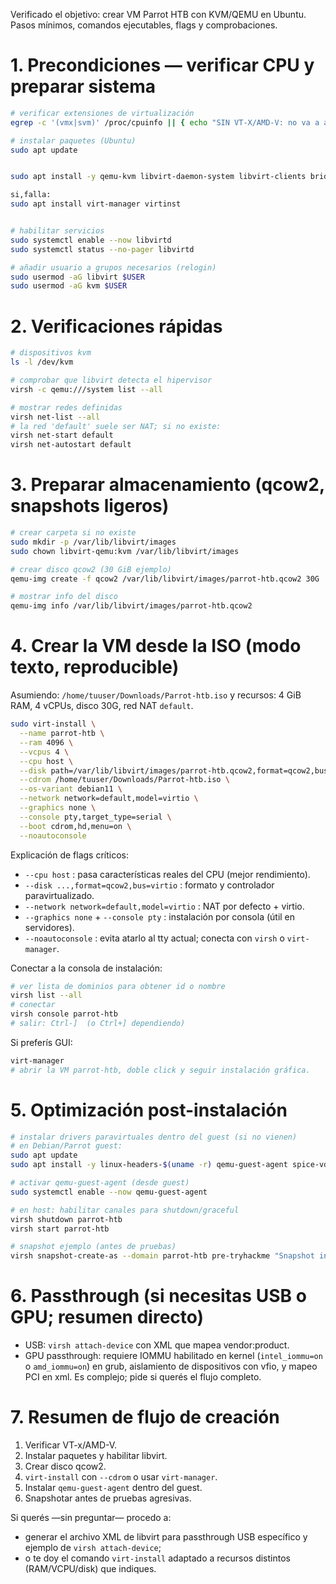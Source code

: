 Verificado el objetivo: crear VM Parrot HTB con KVM/QEMU en Ubuntu. Pasos mínimos, comandos ejecutables, flags y comprobaciones.

# 1. Precondiciones — verificar CPU y preparar sistema

```bash
# verificar extensiones de virtualización
egrep -c '(vmx|svm)' /proc/cpuinfo || { echo "SIN VT-X/AMD-V: no va a acelerar"; exit 1; }

# instalar paquetes (Ubuntu)
sudo apt update


sudo apt install -y qemu-kvm libvirt-daemon-system libvirt-clients bridge-utils virt-manager virt-install

si,falla: 
sudo apt install virt-manager virtinst


# habilitar servicios
sudo systemctl enable --now libvirtd
sudo systemctl status --no-pager libvirtd

# añadir usuario a grupos necesarios (relogin)
sudo usermod -aG libvirt $USER
sudo usermod -aG kvm $USER
```

# 2. Verificaciones rápidas

```bash
# dispositivos kvm
ls -l /dev/kvm

# comprobar que libvirt detecta el hipervisor
virsh -c qemu:///system list --all

# mostrar redes definidas
virsh net-list --all
# la red 'default' suele ser NAT; si no existe:
virsh net-start default
virsh net-autostart default
```

# 3. Preparar almacenamiento (qcow2, snapshots ligeros)

```bash
# crear carpeta si no existe
sudo mkdir -p /var/lib/libvirt/images
sudo chown libvirt-qemu:kvm /var/lib/libvirt/images

# crear disco qcow2 (30 GiB ejemplo)
qemu-img create -f qcow2 /var/lib/libvirt/images/parrot-htb.qcow2 30G

# mostrar info del disco
qemu-img info /var/lib/libvirt/images/parrot-htb.qcow2
```

# 4. Crear la VM desde la ISO (modo texto, reproducible)

Asumiendo: `/home/tuuser/Downloads/Parrot-htb.iso` y recursos: 4 GiB RAM, 4 vCPUs, disco 30G, red NAT `default`.

```bash
sudo virt-install \
  --name parrot-htb \
  --ram 4096 \
  --vcpus 4 \
  --cpu host \
  --disk path=/var/lib/libvirt/images/parrot-htb.qcow2,format=qcow2,bus=virtio \
  --cdrom /home/tuuser/Downloads/Parrot-htb.iso \
  --os-variant debian11 \
  --network network=default,model=virtio \
  --graphics none \
  --console pty,target_type=serial \
  --boot cdrom,hd,menu=on \
  --noautoconsole
```

Explicación de flags críticos:

* `--cpu host` : pasa características reales del CPU (mejor rendimiento).
* `--disk ...,format=qcow2,bus=virtio` : formato y controlador paravirtualizado.
* `--network network=default,model=virtio` : NAT por defecto + virtio.
* `--graphics none` + `--console pty` : instalación por consola (útil en servidores).
* `--noautoconsole` : evita atarlo al tty actual; conecta con `virsh` o `virt-manager`.

Conectar a la consola de instalación:

```bash
# ver lista de dominios para obtener id o nombre
virsh list --all
# conectar
virsh console parrot-htb
# salir: Ctrl-]  (o Ctrl+] dependiendo)
```

Si preferís GUI:

```bash
virt-manager
# abrir la VM parrot-htb, doble click y seguir instalación gráfica.
```

# 5. Optimización post-instalación

```bash
# instalar drivers paravirtuales dentro del guest (si no vienen)
# en Debian/Parrot guest:
sudo apt update
sudo apt install -y linux-headers-$(uname -r) qemu-guest-agent spice-vdagent

# activar qemu-guest-agent (desde guest)
sudo systemctl enable --now qemu-guest-agent

# en host: habilitar canales para shutdown/graceful
virsh shutdown parrot-htb
virsh start parrot-htb

# snapshot ejemplo (antes de pruebas)
virsh snapshot-create-as --domain parrot-htb pre-tryhackme "Snapshot inicial" --disk-only --atomic
```

# 6. Passthrough (si necesitas USB o GPU; resumen directo)

* USB: `virsh attach-device` con XML que mapea vendor\:product.
* GPU passthrough: requiere IOMMU habilitado en kernel (`intel_iommu=on` o `amd_iommu=on`) en grub, aislamiento de dispositivos con vfio, y mapeo PCI en xml. Es complejo; pide si querés el flujo completo.

# 7. Resumen de flujo de creación

1. Verificar VT-x/AMD-V.
2. Instalar paquetes y habilitar libvirt.
3. Crear disco qcow2.
4. `virt-install` con `--cdrom` o usar `virt-manager`.
5. Instalar `qemu-guest-agent` dentro del guest.
6. Snapshotar antes de pruebas agresivas.

Si querés —sin preguntar— procedo a:

* generar el archivo XML de libvirt para passthrough USB específico y ejemplo de `virsh attach-device`;
* o te doy el comando `virt-install` adaptado a recursos distintos (RAM/VCPU/disk) que indiques.
